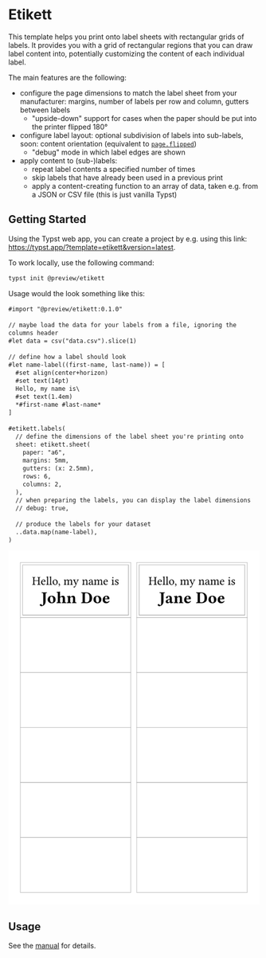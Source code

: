 # Etikett

This template helps you print onto label sheets with rectangular grids of labels. It provides you with a grid of rectangular regions that you can draw label content into, potentially customizing the content of each individual label.

The main features are the following:
- configure the page dimensions to match the label sheet from your manufacturer: margins, number of labels per row and column, gutters between labels
  - "upside-down" support for cases when the paper should be put into the printer flipped 180°
- configure label layout: optional subdivision of labels into sub-labels, soon: content orientation (equivalent to [`page.flipped`](https://typst.app/docs/reference/layout/page/#parameters-flipped))
  - "debug" mode in which label edges are shown
- apply content to (sub-)labels:
  - repeat label contents a specified number of times
  - skip labels that have already been used in a previous print
  - apply a content-creating function to an array of data, taken e.g. from a JSON or CSV file (this is just vanilla Typst)

## Getting Started

Using the Typst web app, you can create a project by e.g. using this link: https://typst.app/?template=etikett&version=latest.

To work locally, use the following command:

```bash
typst init @preview/etikett
```

Usage would the look something like this:


```typ
#import "@preview/etikett:0.1.0"

// maybe load the data for your labels from a file, ignoring the columns header
#let data = csv("data.csv").slice(1)

// define how a label should look
#let name-label((first-name, last-name)) = [
  #set align(center+horizon)
  #set text(14pt)
  Hello, my name is\
  #set text(1.4em)
  *#first-name #last-name*
]

#etikett.labels(
  // define the dimensions of the label sheet you're printing onto
  sheet: etikett.sheet(
    paper: "a6",
    margins: 5mm,
    gutters: (x: 2.5mm),
    rows: 6,
    columns: 2,
  ),
  // when preparing the labels, you can display the label dimensions
  // debug: true,

  // produce the labels for your dataset
  ..data.map(name-label),
)
```

<picture>
  <source media="(prefers-color-scheme: dark)" srcset="./thumbnail-dark.svg">
  <img src="./thumbnail-light.svg">
</picture>

## Usage

See the [manual](docs/manual.pdf) for details.

